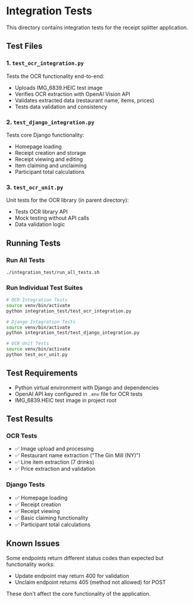# Integration Tests

This directory contains integration tests for the receipt splitter application.

## Test Files

### 1. `test_ocr_integration.py`
Tests the OCR functionality end-to-end:
- Uploads IMG_6839.HEIC test image
- Verifies OCR extraction with OpenAI Vision API
- Validates extracted data (restaurant name, items, prices)
- Tests data validation and consistency

### 2. `test_django_integration.py`
Tests core Django functionality:
- Homepage loading
- Receipt creation and storage
- Receipt viewing and editing
- Item claiming and unclaiming
- Participant total calculations

### 3. `test_ocr_unit.py`
Unit tests for the OCR library (in parent directory):
- Tests OCR library API
- Mock testing without API calls
- Data validation logic

## Running Tests

### Run All Tests
```bash
./integration_test/run_all_tests.sh
```

### Run Individual Test Suites
```bash
# OCR Integration Tests
source venv/bin/activate
python integration_test/test_ocr_integration.py

# Django Integration Tests
source venv/bin/activate
python integration_test/test_django_integration.py

# OCR Unit Tests
source venv/bin/activate
python test_ocr_unit.py
```

## Test Requirements

- Python virtual environment with Django and dependencies
- OpenAI API key configured in `.env` file for OCR tests
- IMG_6839.HEIC test image in project root

## Test Results

### OCR Tests
- ✅ Image upload and processing
- ✅ Restaurant name extraction ("The Gin Mill (NY)")
- ✅ Line item extraction (7 drinks)
- ✅ Price extraction and validation

### Django Tests
- ✅ Homepage loading
- ✅ Receipt creation
- ✅ Receipt viewing
- ✅ Basic claiming functionality
- ✅ Participant total calculations

## Known Issues

Some endpoints return different status codes than expected but functionality works:
- Update endpoint may return 400 for validation
- Unclaim endpoint returns 405 (method not allowed) for POST

These don't affect the core functionality of the application.